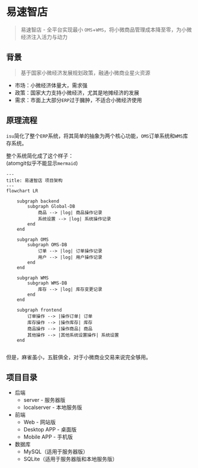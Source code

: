 # 易速智店
> 易速智店 - 全平台实现最小 `OMS`+`WMS`，将小微商品管理成本降至零，为小微经济注入活力与动力  



## 背景
> 基于国家小微经济发展规划政策，融通小微商业星火资源 
* 市场：小微经济体量大，需求强
* 政策：国家大力支持小微经济，尤其是地摊经济的发展
* 需求：市面上大部分`ERP`过于臃肿，不适合小微经济使用

## 原理流程

`isu`简化了整个`ERP`系统，将其简单的抽象为两个核心功能，`OMS`订单系统和`WMS`库存系统。

整个系统简化成了这个样子：  
(atomgit似乎不能显示`mermaid`)
```mermaid
---
title: 易速智店 项目架构
---
flowchart LR

    subgraph backend
        subgraph Global-DB
            商品 --> |log| 商品操作记录
            系统设置 --> |log| 系统操作记录
        end
    end

    subgraph OMS
        subgraph OMS-DB
            订单 --> |log| 订单操作记录
            用户 --> |log| 用户操作记录
        end
    end

    subgraph WMS
        subgraph WMS-DB
            库存 --> |log| 库存变更记录
        end
    end

    subgraph frontend
        订单操作 --> |操作订单| 订单
        库存操作 --> |操作库存| 库存
        商品操作 --> |操作商品| 商品
        其他操作 --> |其他系统设置操作| 系统设置
    end
```

<img src="https://mermaid.ink/svg/pako:eNqdk0FL40AUx79KeOemJE3TxBw8LIKXLQt6ECSXaTO1xXSmxAmrtgUFFS_ioXa3i4vinvayQVCUbel-miat32LTjLUTLcLunCa_95-8_3szrwll6mCwQJZlm7Aac7ElRb3O08F19K0f9r9KTze_x5dBdPUQXR3ZJJFVXPq5XEUekz6u2cQmUrx2_NKWhxpVqYTK25g4nKYiqy4tIVde-TCPTVfYPQk7h5IsL0stl261nkHUORsNv0-C23DYTR8Y3w3Gg-tJ8Gc8DIRjHC8-9mIo2bxy_Km4vsBtTN9YnQQ_wrOukJODd6xe_IxOH0WTCfgPkxsLTW4sMBn2O-GvntjPBITnvejy_p9yVjxKWOouxXp5hlkpUz7rx1zPU7_Vcz6zJuiFq0_pEz57GoL--GE0-CLqORGfCI-2Us_mpWbIQB17dVRz4hloTrENrIrr2AYr3jq4gnyX2WCTdixFPqPre6QMFvN8nAG_4SCGV2oo7lcdrApyd2LaQGST0vk3dmqMekU-Z8m4JRqwmrALlmxqZlZRFdNQdF3N63kzA3tg5fRCNqct5ZR8QTVVQ9PaGdhP_qpmFSOf0w1FMwtLulowtPZf34yJFA" alt="" title="Img"/>

但是，麻雀虽小，五脏俱全，对于小微商业交易来说完全够用。

## 项目目录

- 后端
  - server - 服务器版
  - localserver - 本地服务版
- 前端
  - Web - 网站版
  - Desktop APP - 桌面版
  - Mobile APP - 手机版
- 数据库
  - MySQL（适用于服务器版）
  - SQLite（适用于服务器版和本地服务版）

<!-- ## 运行说明
> 说明如何运行和使用你的项目，建议给出具体的步骤说明
* 操作一
* 操作二
* 操作三  



## 测试说明
> 如果有测试相关内容需要说明，请填写在这里  



## 技术架构
> 使用的技术框架或系统架构图等相关说明，请填写在这里  


## 协作者
> 高效的协作会激发无尽的创造力，将他们的名字记录在这里吧 -->